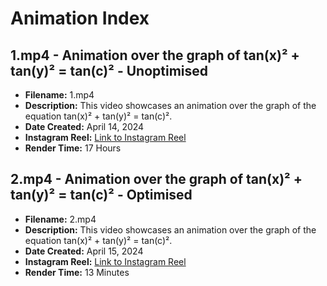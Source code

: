 # Animation Index

## 1.mp4 - Animation over the graph of tan(x)² + tan(y)² = tan(c)² - Unoptimised

- **Filename:** 1.mp4
- **Description:** This video showcases an animation over the graph of the equation tan(x)² + tan(y)² = tan(c)².
- **Date Created:** April 14, 2024
- **Instagram Reel:** [Link to Instagram Reel](https://www.instagram.com/reel/C5vVj34RUP-/)
- **Render Time:** 17 Hours

## 2.mp4 - Animation over the graph of tan(x)² + tan(y)² = tan(c)² - Optimised

- **Filename:** 2.mp4
- **Description:** This video showcases an animation over the graph of the equation tan(x)² + tan(y)² = tan(c)².
- **Date Created:** April 15, 2024
- **Instagram Reel:** [Link to Instagram Reel](https://www.instagram.com/reel/C5whJrOo5se/)
- **Render Time:** 13 Minutes
